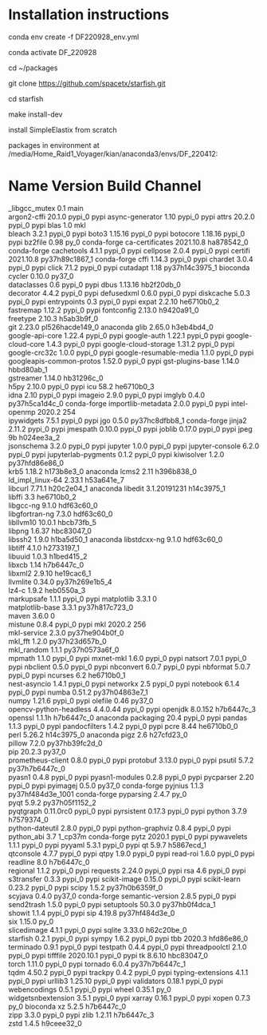 # Installation instructions
conda env create -f DF220928_env.yml

conda activate DF_220928

cd ~/packages

git clone https://github.com/spacetx/starfish.git

cd starfish

make install-dev

install SimpleElastix from scratch


packages in environment at /media/Home_Raid1_Voyager/kian/anaconda3/envs/DF_220412:

# Name                    Version                   Build  Channel
_libgcc_mutex             0.1                        main  
argon2-cffi               20.1.0                   pypi_0    pypi
async-generator           1.10                     pypi_0    pypi
attrs                     20.2.0                   pypi_0    pypi
blas                      1.0                         mkl  
bleach                    3.2.1                    pypi_0    pypi
boto3                     1.15.16                  pypi_0    pypi
botocore                  1.18.16                  pypi_0    pypi
bz2file                   0.98                       py_0    conda-forge
ca-certificates           2021.10.8            ha878542_0    conda-forge
cachetools                4.1.1                    pypi_0    pypi
cellpose                  2.0.4                    pypi_0    pypi
certifi                   2021.10.8        py37h89c1867_1    conda-forge
cffi                      1.14.3                   pypi_0    pypi
chardet                   3.0.4                    pypi_0    pypi
click                     7.1.2                    pypi_0    pypi
cutadapt                  1.18             py37h14c3975_1    bioconda
cycler                    0.10.0                   py37_0  
dataclasses               0.6                      pypi_0    pypi
dbus                      1.13.16              hb2f20db_0  
decorator                 4.4.2                    pypi_0    pypi
defusedxml                0.6.0                    pypi_0    pypi
diskcache                 5.0.3                    pypi_0    pypi
entrypoints               0.3                      pypi_0    pypi
expat                     2.2.10               he6710b0_2  
fastremap                 1.12.2                   pypi_0    pypi
fontconfig                2.13.0               h9420a91_0  
freetype                  2.10.3               h5ab3b9f_0  
git                       2.23.0          pl526hacde149_0    anaconda
glib                      2.65.0               h3eb4bd4_0  
google-api-core           1.22.4                   pypi_0    pypi
google-auth               1.22.1                   pypi_0    pypi
google-cloud-core         1.4.3                    pypi_0    pypi
google-cloud-storage      1.31.2                   pypi_0    pypi
google-crc32c             1.0.0                    pypi_0    pypi
google-resumable-media    1.1.0                    pypi_0    pypi
googleapis-common-protos  1.52.0                   pypi_0    pypi
gst-plugins-base          1.14.0               hbbd80ab_1  
gstreamer                 1.14.0               hb31296c_0  
h5py                      2.10.0                   pypi_0    pypi
icu                       58.2                 he6710b0_3  
idna                      2.10                     pypi_0    pypi
imageio                   2.9.0                    pypi_0    pypi
imglyb                    0.4.0            py37h5ca1d4c_0    conda-forge
importlib-metadata        2.0.0                    pypi_0    pypi
intel-openmp              2020.2                      254  
ipywidgets                7.5.1                    pypi_0    pypi
jgo                       0.5.0            py37hc8dfbb8_1    conda-forge
jinja2                    2.11.2                   pypi_0    pypi
jmespath                  0.10.0                   pypi_0    pypi
joblib                    0.17.0                   pypi_0    pypi
jpeg                      9b                   h024ee3a_2  
jsonschema                3.2.0                    pypi_0    pypi
jupyter                   1.0.0                    pypi_0    pypi
jupyter-console           6.2.0                    pypi_0    pypi
jupyterlab-pygments       0.1.2                    pypi_0    pypi
kiwisolver                1.2.0            py37hfd86e86_0  
krb5                      1.18.2               h173b8e3_0    anaconda
lcms2                     2.11                 h396b838_0  
ld_impl_linux-64          2.33.1               h53a641e_7  
libcurl                   7.71.1               h20c2e04_1    anaconda
libedit                   3.1.20191231         h14c3975_1  
libffi                    3.3                  he6710b0_2  
libgcc-ng                 9.1.0                hdf63c60_0  
libgfortran-ng            7.3.0                hdf63c60_0  
libllvm10                 10.0.1               hbcb73fb_5  
libpng                    1.6.37               hbc83047_0  
libssh2                   1.9.0                h1ba5d50_1    anaconda
libstdcxx-ng              9.1.0                hdf63c60_0  
libtiff                   4.1.0                h2733197_1  
libuuid                   1.0.3                h1bed415_2  
libxcb                    1.14                 h7b6447c_0  
libxml2                   2.9.10               he19cac6_1  
llvmlite                  0.34.0           py37h269e1b5_4  
lz4-c                     1.9.2                heb0550a_3  
markupsafe                1.1.1                    pypi_0    pypi
matplotlib                3.3.1                         0  
matplotlib-base           3.3.1            py37h817c723_0  
maven                     3.6.0                         0  
mistune                   0.8.4                    pypi_0    pypi
mkl                       2020.2                      256  
mkl-service               2.3.0            py37he904b0f_0  
mkl_fft                   1.2.0            py37h23d657b_0  
mkl_random                1.1.1            py37h0573a6f_0  
mpmath                    1.1.0                    pypi_0    pypi
mxnet-mkl                 1.6.0                    pypi_0    pypi
natsort                   7.0.1                    pypi_0    pypi
nbclient                  0.5.0                    pypi_0    pypi
nbconvert                 6.0.7                    pypi_0    pypi
nbformat                  5.0.7                    pypi_0    pypi
ncurses                   6.2                  he6710b0_1  
nest-asyncio              1.4.1                    pypi_0    pypi
networkx                  2.5                      pypi_0    pypi
notebook                  6.1.4                    pypi_0    pypi
numba                     0.51.2           py37h04863e7_1  
numpy                     1.21.6                   pypi_0    pypi
olefile                   0.46                     py37_0  
opencv-python-headless    4.4.0.44                 pypi_0    pypi
openjdk                   8.0.152              h7b6447c_3  
openssl                   1.1.1h               h7b6447c_0    anaconda
packaging                 20.4                     pypi_0    pypi
pandas                    1.1.3                    pypi_0    pypi
pandocfilters             1.4.2                    pypi_0    pypi
pcre                      8.44                 he6710b0_0  
perl                      5.26.2               h14c3975_0    anaconda
pigz                      2.6                  h27cfd23_0  
pillow                    7.2.0            py37hb39fc2d_0  
pip                       20.2.3                   py37_0  
prometheus-client         0.8.0                    pypi_0    pypi
protobuf                  3.13.0                   pypi_0    pypi
psutil                    5.7.2            py37h7b6447c_0  
pyasn1                    0.4.8                    pypi_0    pypi
pyasn1-modules            0.2.8                    pypi_0    pypi
pycparser                 2.20                     pypi_0    pypi
pyimagej                  0.5.0                    py37_0    conda-forge
pyjnius                   1.1.3           py37hf484d3e_1001    conda-forge
pyparsing                 2.4.7                      py_0  
pyqt                      5.9.2            py37h05f1152_2  
pyqtgraph                 0.11.0rc0                pypi_0    pypi
pyrsistent                0.17.3                   pypi_0    pypi
python                    3.7.9                h7579374_0  
python-dateutil           2.8.0                    pypi_0    pypi
python-graphviz           0.8.4                    pypi_0    pypi
python_abi                3.7                     1_cp37m    conda-forge
pytz                      2020.1                   pypi_0    pypi
pywavelets                1.1.1                    pypi_0    pypi
pyyaml                    5.3.1                    pypi_0    pypi
qt                        5.9.7                h5867ecd_1  
qtconsole                 4.7.7                    pypi_0    pypi
qtpy                      1.9.0                    pypi_0    pypi
read-roi                  1.6.0                    pypi_0    pypi
readline                  8.0                  h7b6447c_0  
regional                  1.1.2                    pypi_0    pypi
requests                  2.24.0                   pypi_0    pypi
rsa                       4.6                      pypi_0    pypi
s3transfer                0.3.3                    pypi_0    pypi
scikit-image              0.15.0                   pypi_0    pypi
scikit-learn              0.23.2                   pypi_0    pypi
scipy                     1.5.2            py37h0b6359f_0  
scyjava                   0.4.0                    py37_0    conda-forge
semantic-version          2.8.5                    pypi_0    pypi
send2trash                1.5.0                    pypi_0    pypi
setuptools                50.3.0           py37hb0f4dca_1  
showit                    1.1.4                    pypi_0    pypi
sip                       4.19.8           py37hf484d3e_0  
six                       1.15.0                     py_0  
slicedimage               4.1.1                    pypi_0    pypi
sqlite                    3.33.0               h62c20be_0  
starfish                  0.2.1                    pypi_0    pypi
sympy                     1.6.2                    pypi_0    pypi
tbb                       2020.3               hfd86e86_0  
terminado                 0.9.1                    pypi_0    pypi
testpath                  0.4.4                    pypi_0    pypi
threadpoolctl             2.1.0                    pypi_0    pypi
tifffile                  2020.10.1                pypi_0    pypi
tk                        8.6.10               hbc83047_0  
torch                     1.11.0                   pypi_0    pypi
tornado                   6.0.4            py37h7b6447c_1  
tqdm                      4.50.2                   pypi_0    pypi
trackpy                   0.4.2                    pypi_0    pypi
typing-extensions         4.1.1                    pypi_0    pypi
urllib3                   1.25.10                  pypi_0    pypi
validators                0.18.1                   pypi_0    pypi
webencodings              0.5.1                    pypi_0    pypi
wheel                     0.35.1                     py_0  
widgetsnbextension        3.5.1                    pypi_0    pypi
xarray                    0.16.1                   pypi_0    pypi
xopen                     0.7.3                      py_0    bioconda
xz                        5.2.5                h7b6447c_0  
zipp                      3.3.0                    pypi_0    pypi
zlib                      1.2.11               h7b6447c_3  
zstd                      1.4.5                h9ceee32_0  
